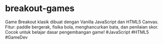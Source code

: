 # breakout-games
Game Breakout klasik dibuat dengan Vanilla JavaScript dan HTML5 Canvas. Fitur: paddle bergerak, fisika bola, menghancurkan bata, dan penilaian skor. Cocok untuk belajar dasar pengembangan game! #JavaScript #HTML5 #GameDev
